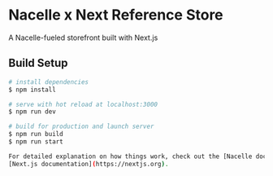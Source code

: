 # Nacelle x Next Reference Store

A Nacelle-fueled storefront built with Next.js

## Build Setup

```bash
# install dependencies
$ npm install

# serve with hot reload at localhost:3000
$ npm run dev

# build for production and launch server
$ npm run build
$ npm run start

For detailed explanation on how things work, check out the [Nacelle documentation](https://docs.getnacelle.com/nacellejs/next-starter.html#installation), and the
[Next.js documentation](https://nextjs.org).
```
